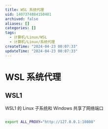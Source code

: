 ```yaml
---
title: WSL 系统代理
uid: 1407374884150481
archived: false
aliases: []
categories: []
tags:
  - 计算机/Linux/WSL
  - 计算机/Linux/系统代理
createTime: "2024-04-23 00:07:33"
updateTime: "2024-04-23 00:07:33"
---
```


# WSL 系统代理

## WSL1

WSL1 的 Linux 子系统和 Windows 共享了网络端口

```sh

export ALL_PROXY="http://127.0.0.1:10808"

```

